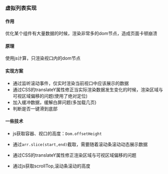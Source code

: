 ### 虚拟列表实现

#### 作用

优化某个组件有大量数据的时候，渲染非常多的dom节点，造成页面卡顿崩溃

#### 原理

使用js计算，只渲染视口内的dom节点

#### 实现方案

- 通过监听滚动事件，仅实时渲染当前视口中应该展示的数据
- 通过CSS的translateY属性修正当实际渲染数据发生变化的时候，渲染区域与可视区域偏移的问题(使用了绝对定位)
- 加入缓冲数据，缓解白屏问题(多加载几页)
- 判断是否一键滑到底部

#### 一些技术

- js获取容器、视口的高度：```Dom.offsetHeight```

- 通过```arr.slice(start,end)```截取，需要随着滚动条滚动动态展示数据
- 通过CSS的translateY属性修正渲染区域与可视区域偏移的问题
- 通过js获取scrollTop,滚动条滚动的高度